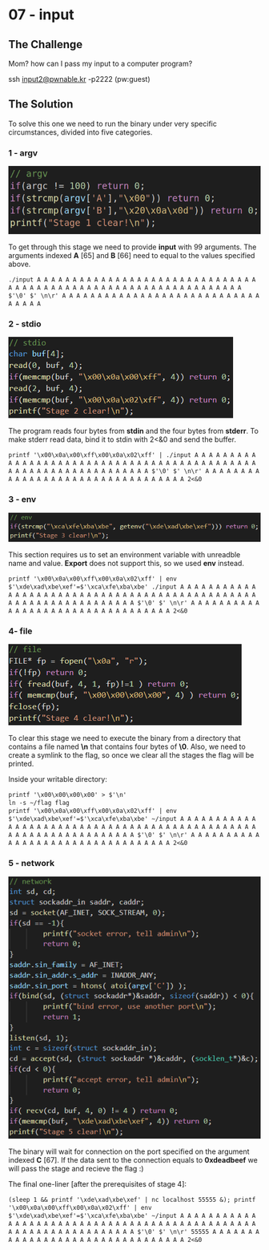 # 07 - input

## The Challenge

Mom? how can I pass my input to a computer program?

ssh input2@pwnable.kr -p2222 \(pw:guest\)

## The Solution

To solve this one we need to run the binary under very specific circumstances, divided into five categories.

### 1 - argv

![](../.gitbook/assets/image%20%2828%29.png)

To get through this stage we need to provide **input** with 99 arguments. The arguments indexed **A** \[65\] and **B** \[66\] need to equal to the values specified above.

```text
./input A A A A A A A A A A A A A A A A A A A A A A A A A A A A A A A A A A A A A A A A A A A A A A A A A A A A A A A A A A A A A A A A $'\0' $' \n\r' A A A A A A A A A A A A A A A A A A A A A A A A A A A A A A A A A
```

### 2 - stdio

![](../.gitbook/assets/image%20%2835%29.png)

The program reads four bytes from **stdin** and the four bytes from **stderr**. To make stderr read data, bind it to stdin with 2&lt;&0 and send the buffer.

```text
printf '\x00\x0a\x00\xff\x00\x0a\x02\xff' | ./input A A A A A A A A A A A A A A A A A A A A A A A A A A A A A A A A A A A A A A A A A A A A A A A A A A A A A A A A A A A A A A A A $'\0' $' \n\r' A A A A A A A A A A A A A A A A A A A A A A A A A A A A A A A A A 2<&0
```

### 3 - env

![](../.gitbook/assets/image%20%2833%29.png)

This section requires us to set an environment variable with unreadble name and value. **Export** does not support this, so we used **env** instead.

```text
printf '\x00\x0a\x00\xff\x00\x0a\x02\xff' | env $'\xde\xad\xbe\xef'=$'\xca\xfe\xba\xbe' ./input A A A A A A A A A A A A A A A A A A A A A A A A A A A A A A A A A A A A A A A A A A A A A A A A A A A A A A A A A A A A A A A A $'\0' $' \n\r' A A A A A A A A A A A A A A A A A A A A A A A A A A A A A A A A A 2<&0
```

### 4- file

![](../.gitbook/assets/image%20%2832%29.png)

To clear this stage we need to execute the binary from a directory that contains a file named **\n** that contains four bytes of **\0**. Also, we need to create a symlink to the flag, so once we clear all the stages the flag will be printed.

Inside your  writable directory:

```text
printf '\x00\x00\x00\x00' > $'\n'
ln -s ~/flag flag
printf '\x00\x0a\x00\xff\x00\x0a\x02\xff' | env $'\xde\xad\xbe\xef'=$'\xca\xfe\xba\xbe' ~/input A A A A A A A A A A A A A A A A A A A A A A A A A A A A A A A A A A A A A A A A A A A A A A A A A A A A A A A A A A A A A A A A $'\0' $' \n\r' A A A A A A A A A A A A A A A A A A A A A A A A A A A A A A A A A 2<&0
```

### 5 - network

![](../.gitbook/assets/image%20%2834%29.png)

The binary will wait for connection on the port specified on the argument indexed **C** \[67\]. If the data sent to the connection equals to **0xdeadbeef** we will pass the stage and recieve the flag :\)

The final one-liner \[after the prerequisites of stage 4\]:

```text
(sleep 1 && printf '\xde\xad\xbe\xef' | nc localhost 55555 &); printf '\x00\x0a\x00\xff\x00\x0a\x02\xff' | env $'\xde\xad\xbe\xef'=$'\xca\xfe\xba\xbe' ~/input A A A A A A A A A A A A A A A A A A A A A A A A A A A A A A A A A A A A A A A A A A A A A A A A A A A A A A A A A A A A A A A A $'\0' $' \n\r' 55555 A A A A A A A A A A A A A A A A A A A A A A A A A A A A A A A A 2<&0
```

